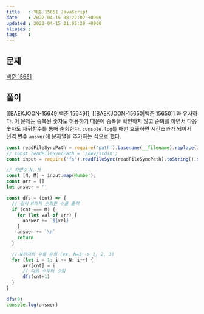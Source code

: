 ```yaml
---
title   : 백준 15651 JavaScript 
date    : 2022-04-15 08:22:02 +0900
updated : 2022-04-15 21:05:28 +0900
aliases : 
tags    : 
---
```

## 문제
[백준 15651](https://www.acmicpc.net/problem/15651)

## 풀이

[[BAEKJOON-15649|백준 15649]], [[BAEKJOON-15650|백준 15650]] 과 유사하다. 이 문제는 중복된 숫자도 허용하기 때문에 중복을 확인하지 않고 순회를 하면서 다음 숫자도 재귀함수를 통해 순회한다.
`console.log`를 매번 호출하면 시간초과가 되어서 전역 변수 `answer`에 문자열을 추가하는 식으로 했다.
```javascript
const readFileSyncPath = require('path').basename(__filename).replace(/js$/, 'txt');
// const readFileSyncPath = '/dev/stdin';
const input = require('fs').readFileSync(readFileSyncPath).toString().split(" ");

// 자연수 N, M
const [N, M] = input.map(Number);
const arr = []
let answer = ''

const dfs = (cnt) => {
  // 길이 M까지 순회한 수를 출력
  if (cnt === M) {
    for (let val of arr) {
      answer += `${val} `
    }
    answer += `\n`
    return
  }

  // N까지의 수를 순회 (ex, N=3 -> 1, 2, 3)
  for (let i = 1; i <= N; i++) {
      arr[cnt] = i
      // 다음 수부터 순회
      dfs(cnt+1)
  }
}

dfs(0)
console.log(answer)
```
